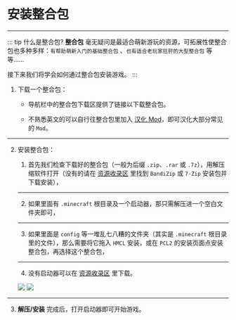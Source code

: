 # 安装整合包

---

::: tip 什么是整合包?
 **整合包** 毫无疑问是最适合萌新游玩的资源，可拓展性使整合包也多种多样：`有帮助萌新入门的基础整合包` 、`也有适合老玩家狂肝的大型整合包` 等等……

 接下来我们将学会如何通过整合包安装游戏。
:::

1. 下载一个整合包：

    - 导航栏中的整合包下载区提供了链接以下载整合包。

    - 不熟悉英文的可以自行往整合包里加入 [汉化 Mod](https://www.mcmod.cn/class/1188.html)，即可汉化大部分常见的 `Mod`。

---

2. 安装整合包：

    1. 首先我们检查下载好的整合包（一般为后缀 `.zip`、`.rar` 或 `.7z`），用解压缩软件打开（没有的请在 [资源收录区](https://shaoxiu.net/files/) 里找到 `BandiZip`
       或 `7-Zip` 安装包并下载安装），
    ---
    2. 如果里面有 `.minecraft` 根目录及一个启动器，那只需解压进一个空白文件夹即可，
    ---
    3. 如果里面是 `config` 等一堆乱七八糟的文件夹（其实是 `.minecraft` 根目录里的文件），那么需要将它拖入 `HMCL` 安装，或在 `PCL2` 的安装页面点安装整合包，再选择这个整合包，
    ---
    4. 没有启动器可以在 [资源收录区](https://shaoxiu.net/files/) 里下载。

   ![](https://help.skiesworld.com/images/PCL2-5.png)
   ![](https://help.skiesworld.com/images/HMCL.png)

---

3. **解压/安装** 完成后，打开启动器即可开始游戏。

